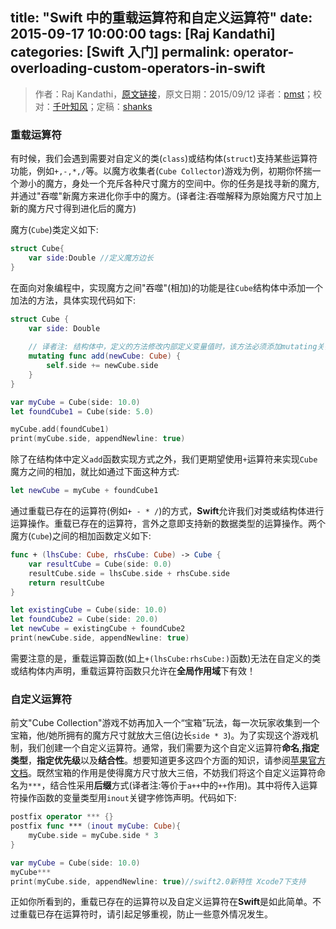 title: "Swift 中的重载运算符和自定义运算符"
date: 2015-09-17 10:00:00
tags: [Raj Kandathi]
categories: [Swift 入门]
permalink: operator-overloading-custom-operators-in-swift
---
> 作者：Raj Kandathi，[原文链接](http://rajkandathi.com/operator-overloading-custom-operators-in-swift/)，原文日期：2015/09/12
> 译者：[pmst](http://blog.csdn.net/colouful987)；校对：[千叶知风](http://weibo.com/xiaoxxiao)；定稿：[shanks](http://codebuild.me/)
  







  

### 重载运算符

有时候，我们会遇到需要对自定义的类(`class`)或结构体(`struct`)支持某些运算符功能，例如`+,-,*,/`等。以魔方收集者(`Cube Collector`)游戏为例，初期你怀揣一个渺小的魔方，身处一个充斥各种尺寸魔方的空间中。你的任务是找寻新的魔方,并通过"吞噬"新魔方来进化你手中的魔方。(译者注:吞噬解释为原始魔方尺寸加上新的魔方尺寸得到进化后的魔方)
<!--more-->

魔方(`Cube`)类定义如下:

``` swift
struct Cube{
	var side:Double	//定义魔方边长
}
```

在面向对象编程中，实现魔方之间"吞噬"(相加)的功能是往`Cube`结构体中添加一个加法的方法，具体实现代码如下:      

``` swift
struct Cube {
    var side: Double
   	
   	// 译者注: 结构体中，定义的方法修改内部定义变量值时，该方法必须添加mutating关键字
    mutating func add(newCube: Cube) {
        self.side += newCube.side
    }
}

var myCube = Cube(side: 10.0)		
let foundCube1 = Cube(side: 5.0)

myCube.add(foundCube1)
print(myCube.side, appendNewline: true)
```

除了在结构体中定义`add`函数实现方式之外，我们更期望使用`+`运算符来实现`Cube`魔方之间的相加，就比如通过下面这种方式:

``` swift
let newCube = myCube + foundCube1
```

通过重载已存在的运算符(例如`+ - * /`)的方式，**Swift**允许我们对类或结构体进行运算操作。重载已存在的运算符，言外之意即支持新的数据类型的运算操作。两个魔方(`Cube`)之间的相加函数定义如下: 

``` swift
func + (lhsCube: Cube, rhsCube: Cube) -> Cube {
    var resultCube = Cube(side: 0.0)
    resultCube.side = lhsCube.side + rhsCube.side
    return resultCube
}

let existingCube = Cube(side: 10.0)
let foundCube2 = Cube(side: 20.0)
let newCube = existingCube + foundCube2
print(newCube.side, appendNewline: true)
```

需要注意的是，重载运算函数(如上`+(lhsCube:rhsCube:)`函数)无法在自定义的类或结构体内声明，重载运算符函数只允许在**全局作用域**下有效！

### 自定义运算符

前文"Cube Collection"游戏不妨再加入一个“宝箱”玩法，每一次玩家收集到一个宝箱，他/她所拥有的魔方尺寸就放大三倍(边长`side * 3`)。为了实现这个游戏机制，我们创建一个自定义运算符。通常，我们需要为这个自定义运算符**命名**,**指定类型**，**指定优先级**以及**结合性**。想要知道更多这四个方面的知识，请参阅[苹果官方文档](http://wiki.jikexueyuan.com/project/swift/chapter2/25_Advanced_Operators.html)。既然宝箱的作用是使得魔方尺寸放大三倍，不妨我们将这个自定义运算符命名为`***`，结合性采用**后缀**方式(译者注:等价于`a++`中的`++`作用)。其中将传入运算符操作函数的变量类型用`inout`关键字修饰声明。代码如下:      

``` swift
postfix operator *** {}
postfix func *** (inout myCube: Cube){
    myCube.side = myCube.side * 3
}

var myCube = Cube(side: 10.0)
myCube***
print(myCube.side, appendNewline: true)//swift2.0新特性 Xcode7下支持
```

正如你所看到的，重载已存在的运算符以及自定义运算符在**Swift**是如此简单。不过重载已存在运算符时，请引起足够重视，防止一些意外情况发生。